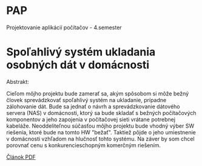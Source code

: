 # PAP
Projektovanie aplikácií počítačov - 4.semester

# Spoľahlivý systém ukladania osobných dát v domácnosti
Abstrakt:

Cieľom môjho projektu bude zamerať sa, akým spôsobom si môže bežný človek sprevádzkovať spoľahlivý systém na ukladanie, prípadne zálohovanie dát. Bude sa jednať o návrh a sprevádzkovanie dátového servera (NAS) v domácnosti, ktorý sa bude skladať s bežných počítačových komponentov a jeho zapojenia v počítačovej sieti vrátane potrebnej kabeláže. Neoddeliteľnou súčasťou môjho projektu bude vhodný výber SW riešenia, ktoré bude na tomto HW "bežať". Taktiež pôjde o jeho umiestnenie v domácnosti vzhľadom na hlučnosť tohto systému. Na záver by som chcel porovnať cenu s konkurencieschopným komerčným riešením.


[Článok PDF](projekt.pdf)